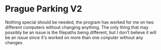 # Prague Parking V2

Nothing special should be needed, the program has worked for me on two different computers without changing anything. The only thing that may possibly be an issue is the filepaths being different, but I don't believe it will be an issue since it's worked on more than one conputer without any changes
